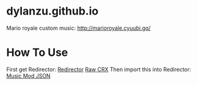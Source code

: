 # dylanzu.github.io
Mario royale custom music: http://marioroyale.cyuubi.gq/
# How To Use
First get Redirector: [Redirector](https://chrome.google.com/webstore/detail/redirector/ocgpenflpmgnfapjedencafcfakcekcd?hl=en) [Raw CRX](https://cdn.discordapp.com/attachments/533030902326886404/618221503737102346/Redirector_v3.2.crx)
Then import this into Redirector: [Music Mod JSON](https://cdn.discordapp.com/attachments/533030902326886404/618222061281869847/marioRoyale.json)
